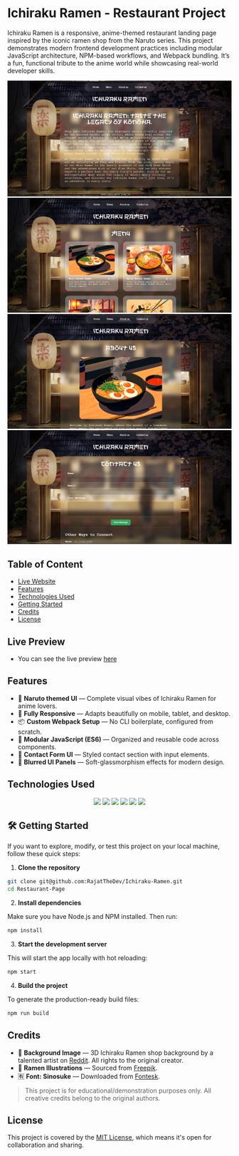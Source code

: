 # Ichiraku Ramen - Restaurant Project

Ichiraku Ramen is a responsive, anime-themed restaurant landing page inspired by the iconic ramen shop from the Naruto series. This project demonstrates modern frontend development practices including modular JavaScript architecture, NPM-based workflows, and Webpack bundling. It’s a fun, functional tribute to the anime world while showcasing real-world developer skills.

![Home Section](/screenshots/home.png)
![Menu Section](/screenshots/menu.png)
![About us Section](/screenshots/about-us.png)
![Contact us Section](/screenshots/contact-us.png)

## Table of Content

- [Live Website](#live-website)
- [Features](#features)
- [Technologies Used](#technologies-used)
- [Getting Started](#getting-started)
- [Credits](#credits)
- [License](#license)

## Live Preview

- You can see the live preview [here](https://rajatthedev.github.io/Ichiraku-Ramen/)

## Features

- 🎨 **Naruto themed UI** — Complete visual vibes of Ichiraku Ramen for anime lovers.
- 📱 **Fully Responsive** — Adapts beautifully on mobile, tablet, and desktop.
- 📦 **Custom Webpack Setup** — No CLI boilerplate, configured from scratch.
- 🧩 **Modular JavaScript (ES6)** — Organized and reusable code across components.
- 💬 **Contact Form UI** — Styled contact section with input elements.
- 🌆 **Blurred UI Panels** — Soft-glassmorphism effects for modern design.

## Technologies Used

<div align="center">

  <img src="https://img.shields.io/badge/HTML5-E34F26?style=for-the-badge&logo=html5&logoColor=white" />
  <img src="https://img.shields.io/badge/CSS3-1572B6?style=for-the-badge&logo=css3&logoColor=white" />
  <img src="https://img.shields.io/badge/JavaScript%20ES6-F7DF1E?style=for-the-badge&logo=javascript&logoColor=black" />
  <img src="https://img.shields.io/badge/Webpack-8DD6F9?style=for-the-badge&logo=webpack&logoColor=black" />
  <img src="https://img.shields.io/badge/NPM-CB3837?style=for-the-badge&logo=npm&logoColor=white" />
  <img src="https://img.shields.io/badge/GitHub%20Pages-222222?style=for-the-badge&logo=github&logoColor=white" />

</div>

## 🛠️ Getting Started

If you want to explore, modify, or test this project on your local machine, follow these quick steps:

1. **Clone the repository**

```bash
git clone git@github.com:RajatTheDev/Ichiraku-Ramen.git
cd Restaurant-Page
```
2. **Install dependencies**

Make sure you have Node.js and NPM installed. Then run:

```bash
npm install
```

3. **Start the development server**

This will start the app locally with hot reloading:

```bash
npm start
```

4. **Build the project**

To generate the production-ready build files:

```bash
npm run build
```

## Credits

- 🎨 **Background Image** — 3D Ichiraku Ramen shop background by a talented artist on [Reddit](https://www.reddit.com/r/Naruto/comments/q84l8o/ichiraku_ramen_im_a_3d_designer_and_ive_modelled/). All rights to the original creator.
- 🍜 **Ramen Illustrations** — Sourced from [Freepik](https://www.freepik.com/).
- 🈶 **Font: Sinosuke** — Downloaded from [Fontesk](https://fontesk.com/sinosuke-font/).

> This project is for educational/demonstration purposes only. All creative credits belong to the original authors.


## License

This project is covered by the [MIT License](LICENSE), which means it's open for collaboration and sharing.